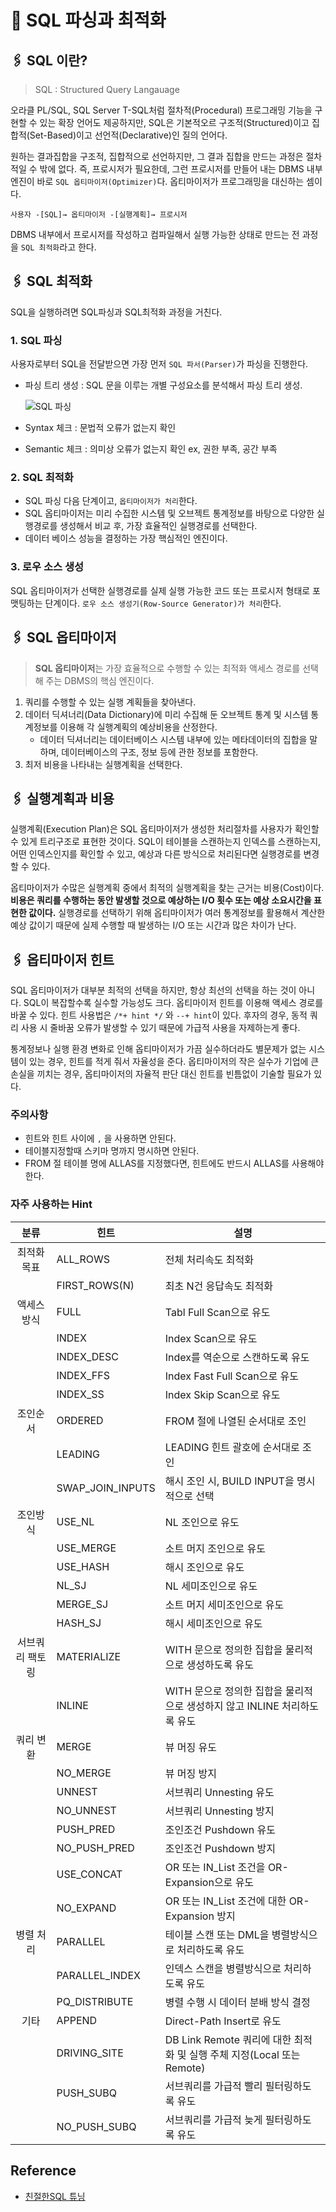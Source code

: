 # 🧷 SQL 파싱과 최적화

## 🖇️ SQL 이란?

> SQL : Structured Query Langauage

오라클 PL/SQL, SQL Server T-SQL처럼 절차적(Procedural) 프로그래밍 기능을 구현할 수 있는 확장 언어도 제공하지만, SQL은 기본적오르 구조적(Structured)이고 집합적(Set-Based)이고 선언적(Declarative)인 질의 언어다.  

원하는 결과집합을 구조적, 집합적으로 선언하지만, 그 결과 집합을 만드는 과정은 절차적일 수 밖에 없다. 즉, 프로시저가 필요한데, 그런 프로시저를 만들어 내는 DBMS 내부 엔진이 바로 `SQL 옵티마이저(Optimizer)`다. 옵티마이저가 프로그래밍을 대신하는 셈이다.

    사용자 -[SQL]→ 옵티마이저 -[실행계획]→ 프로시저

DBMS 내부에서 프로시저를 작성하고 컴파일해서 실행 가능한 상태로 만드는 전 과정을 `SQL 최적화`라고 한다.

## 🖇️ SQL 최적화
SQL을 실행하려면 SQL파싱과 SQL최적화 과정을 거친다.

### 1. SQL 파싱
사용자로부터 SQL을 전달받으면 가장 먼저 `SQL 파서(Parser)`가 파싱을 진행한다.
- 파싱 트리 생성 : SQL 문을 이루는 개별 구성요소를 분석해서 파싱 트리 생성. 
  
  ![SQL 파싱](https://drive.google.com/thumbnail?id=1LaBIwrsREiisAV7BTqa-yOLn0y83boUU&sz=w1000)

- Syntax 체크 : 문법적 오류가 없는지 확인
- Semantic 체크 : 의미상 오류가 없는지 확인 ex, 권한 부족, 공간 부족

### 2. SQL 최적화
- SQL 파싱 다음 단계이고, `옵티마이저가 처리`한다. 
- SQL 옵티마이저는 미리 수집한 시스템 및 오브젝트 통계정보를 바탕으로 다양한 실행경로를 생성해서 비교 후, 가장 효율적인 실행경로를 선택한다.
- 데이터 베이스 성능을 결정하는 가장 핵심적인 엔진이다.

### 3. 로우 소스 생성
SQL 옵티마이저가 선택한 실행경로를 실제 실행 가능한 코드 또는 프로시저 형태로 포맷팅하는 단계이다. `로우 소스 생성기(Row-Source Generator)가 처리`한다.

## 🖇️ SQL 옵티마이저
> **SQL 옵티마이저**는 가장 효율적으로 수행할 수 있는 최적화 액세스 경로를 선택해 주는 DBMS의 핵심 엔진이다.

1. 쿼리를 수행할 수 있는 실행 계획들을 찾아낸다.
2. 데이터 딕셔너리(Data Dictionary)에 미리 수집해 둔 오브젝트 통계 및 시스템 통계정보를 이용해 각 실행계획의 예상비용을 산정한다.
   - 데이터 딕셔너리는 데이터베이스 시스템 내부에 있는 메타데이터의 집합을 말하며, 데이터베이스의 구조, 정보 등에 관한 정보를 포함한다.
3. 최저 비용을 나타내는 실행계획을 선택한다.

## 🖇️ 실행계획과 비용
실행계획(Execution Plan)은 SQL 옵티마이저가 생성한 처리절차를 사용자가 확인할 수 있게 트리구조로 표현한 것이다. SQL이 테이블을 스캔하는지 인덱스를 스캔하는지, 어떤 인덱스인지를 확인할 수 있고, 예상과 다른 방식으로 처리된다면 실행경로를 변경할 수 있다.  

옵티마이저가 수많은 실행계획 중에서 최적의 실행계획을 찾는 근거는 비용(Cost)이다. **비용은 쿼리를 수행하는 동안 발생할 것으로 예상하는 I/O 횟수 또는 예상 소요시간을 표현한 값이다.** 
실행경로를 선택하기 위해 옵티마이저가 여러 통계정보를 활용해서 계산한 예상 값이기 때문에 실제 수행할 때 발생하는 I/O 또는 시간과 많은 차이가 난다.

## 🖇️ 옵티마이저 힌트
SQL 옵티마이저가 대부분 최적의 선택을 하지만, 항상 최선의 선택을 하는 것이 아니다. SQL이 복잡할수록 실수할 가능성도 크다. 옵티마이저 힌트를 이용해 액세스 경로를 바꿀 수 있다. 힌트 사용법은 `/*+ hint */` 와 `--+ hint`이 있다. 후자의 경우, 동적 쿼리 사용 시 줄바꿈 오류가 발생할 수 있기 때문에 가급적 사용을 자제하는게 좋다.

통계정보나 실행 환경 변화로 인해 옵티마이저가 가끔 실수하더라도 별문제가 없는 시스템이 있는 경우, 힌트를 적게 줘서 자율성을 준다. 옵티마이저의 작은 실수가 기업에 큰 손실을 끼치는 경우, 옵티마이저의 자율적 판단 대신 힌트를 빈틈없이 기술할 필요가 있다.

### 주의사항
- 힌트와 힌트 사이에 `,` 을 사용하면 안된다.
- 테이블지정할때 스키마 명까지 명시하면 안된다.
- FROM 절 테이블 명에 ALLAS를 지정했다면, 힌트에도 반드시 ALLAS를 사용해야 한다.

### 자주 사용하는 Hint

|분류|힌트|설명|
|:--:|--|--|
|최적화 목표|ALL_ROWS|전체 처리속도 최적화|
||FIRST_ROWS(N)|최초 N건 응답속도 최적화|
|액세스 방식|FULL|Tabl Full Scan으로 유도|
||INDEX|Index Scan으로 유도|
||INDEX_DESC|Index를 역순으로 스캔하도록 유도|
||INDEX_FFS|Index Fast Full Scan으로 유도|
||INDEX_SS|Index Skip Scan으로 유도|
|조인순서|ORDERED|FROM 절에 나열된 순서대로 조인|
||LEADING|LEADING 힌트 괄호에 순서대로 조인|
||SWAP_JOIN_INPUTS|해시 조인 시, BUILD INPUT을 명시적으로 선택|
|조인방식|USE_NL|NL 조인으로 유도|
||USE_MERGE|소트 머지 조인으로 유도|
||USE_HASH|해시 조인으로 유도|
||NL_SJ|NL 세미조인으로 유도|
||MERGE_SJ|소트 머지 세미조인으로 유도|
||HASH_SJ|해시 세미조인으로 유도|
|서브쿼리 팩토링|MATERIALIZE|WITH 문으로 정의한 집합을 물리적으로 생성하도록 유도|
||INLINE|WITH 문으로 정의한 집합을 물리적으로 생성하지 않고 INLINE 처리하도록 유도|
|쿼리 변환|MERGE|뷰 머징 유도|
||NO_MERGE|뷰 머징 방지|
||UNNEST|서브쿼리 Unnesting 유도|
||NO_UNNEST|서브쿼리 Unnesting 방지|
||   PUSH_PRED|조인조건 Pushdown 유도|
||NO_PUSH_PRED|조인조건 Pushdown 방지|
||USE_CONCAT|OR 또는 IN_List 조건을 OR-Expansion으로 유도|
||NO_EXPAND|OR 또는 IN_List 조건에 대한 OR-Expansion 방지|
|병렬 처리|PARALLEL|테이블 스캔 또는 DML을 병렬방식으로 처리하도록 유도|
||PARALLEL_INDEX|인덱스 스캔을 병렬방식으로 처리하도록 유도|
||PQ_DISTRIBUTE|병렬 수행 시 데이터 분배 방식 결정|
|기타|APPEND|Direct-Path Insert로 유도|
||DRIVING_SITE|DB Link Remote 쿼리에 대한 최적화 및 실행 주체 지정(Local 또는 Remote)|
||PUSH_SUBQ|서브쿼리를 가급적 빨리 필터링하도록 유도|
||NO_PUSH_SUBQ|서브쿼리를 가급적 늦게 필터링하도록 유도|

## Reference

- [친절한SQL 튜닝](https://product.kyobobook.co.kr/detail/S000001975837)